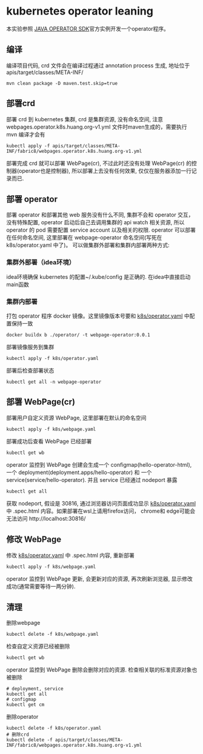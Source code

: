 # kubernetes operator leaning
本实验参照 [JAVA OPERATOR SDK](https://javaoperatorsdk.io/)官方实例开发一个operator程序。

## 编译
编译项目代码, crd 文件会在编译过程通过 annotation process 生成, 地址位于 apis/target/classes/META-INF/
```shell
mvn clean package -D maven.test.skip=true 
```
## 部署crd
部署 crd 到 kubernetes 集群, crd 是集群资源, 没有命名空间, 注意 webpages.operator.k8s.huang.org-v1.yml 文件时maven生成的，需要执行 mvn 编译才会有
```shell
kubectl apply -f apis/target/classes/META-INF/fabric8/webpages.operator.k8s.huang.org-v1.yml
```
部署完成 crd 就可以部署 WebPage(cr), 不过此时还没有处理 WebPage(cr) 的控制器(operator也是控制器), 所以部署上去没有任何效果, 仅仅在服务器添加一行记录而已.

## 部署 operator
部署 operator 和部署其他 web 服务没有什么不同, 集群不会和 operator 交互，没有特殊配置, 
operator 启动后自己去调用集群的 api watch 相关资源, 所以 operator 的 pod 需要配置 service account 以及相关的权限.
operator 可以部署在任何命名空间, 这里部署在 webpage-operator 命名空间(写死在 k8s/operator.yaml 中了)。
可以做集群外部署和集群内部署两种方式:
### 集群外部署（idea环境）
idea环境确保 kubernetes 的配置~/.kube/config 是正确的. 在idea中直接启动main函数
### 集群内部署
打包 operator 程序 docker 镜像。这里镜像版本号要和 [k8s/operator.yaml](k8s/operator.yaml) 中配置保持一致
```shell
docker buildx b ./operator/ -t webpage-operator:0.0.1
```
部署镜像服务到集群
```shell
kubectl apply -f k8s/operator.yaml
```
部署后检查部署状态
```shell
kubectl get all -n webpage-operator
```

## 部署 WebPage(cr)
部署用户自定义资源 WebPage, 这里部署在默认的命名空间
```shell
kubectl apply -f k8s/webpage.yaml
```
部署成功后查看 WebPage 已经部署
```shell
kubectl get wb
```
operator 监控到 WebPage 创建会生成一个 configmap(hello-operator-html), 一个 deployment(deployment.apps/hello-operator) 和 一个 service(service/hello-operator).
并且 service 已经通过 nodeport 暴露
```shell
kubectl get all
```
获取 nodeport, 假设是 30816, 通过浏览器访问页面成功显示 [k8s/operator.yaml](k8s/operator.yaml) 中 .spec.html 内容。如果部署在wsl上请用firefox访问， chrome和 edge可能会无法访问
http://localhost:30816/

## 修改 WebPage
修改 [k8s/operator.yaml](k8s/operator.yaml) 中 .spec.html 内容, 重新部署
```shell
kubectl apply -f k8s/webpage.yaml
```
operator 监控到 WebPage 更新, 会更新对应的资源, 再次刷新浏览器, 显示修改成功(通常需要等待一两分钟).

## 清理
删除webpage
```shell
kubectl delete -f k8s/webpage.yaml
```
检查自定义资源已经被删除
```shell
kubectl get wb
```
operator 监控到 WebPage 删除会删除对应的资源. 检查相关联的标准资源对象也被删除
```shell
# deployment, service
kubectl get all
# configmap
kubectl get cm
```
删除operator
```shell
kubectl delete -f k8s/operator.yaml
# 删除crd 
kubectl delete -f apis/target/classes/META-INF/fabric8/webpages.operator.k8s.huang.org-v1.yml
```